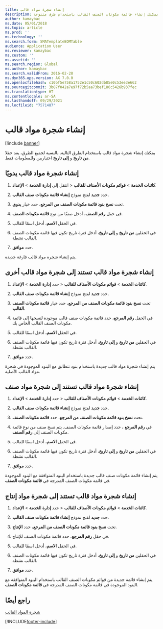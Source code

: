 ```yaml
---
title: إنشاء شجرة مواد قالب
description: يمكنك إنشاء قائمة مكونات الصنف القالب باستخدام طرق متنوعة.
author: kamaybac
ms.date: 05/01/2018
ms.topic: article
ms.prod: ''
ms.technology: ''
ms.search.form: SMATemplateBOMTable
audience: Application User
ms.reviewer: kamaybac
ms.custom: ''
ms.assetid: ''
ms.search.region: Global
ms.author: kamaybac
ms.search.validFrom: 2016-02-28
ms.dyn365.ops.version: AX 7.0.0
ms.openlocfilehash: c10bf5e758a1752e1c50c602db85e0c53ee3e662
ms.sourcegitcommit: 3b87f042a7e97f72b5aa73bef186c5426b937fec
ms.translationtype: HT
ms.contentlocale: ar-SA
ms.lasthandoff: 09/29/2021
ms.locfileid: "7571487"
---
```

# <a name="create-a-template-bom"></a>إنشاء شجرة مواد قالب   

[!include [banner](../includes/banner.md)]


يمكنك إنشاء شجرة مواد قالب باستخدام الطرق التالية. بالنسبة لجميع الطرق، يعد حقلا **من تاريخ** و **إلى تاريخ** اختياريين وللمعلومات فقط.

## <a name="create-a-template-bom-manually"></a>إنشاء شجرة مواد قالب يدويًا

1.  انتقل إلى **إدارة الخدمة** \> **الإعداد‏‎** \> **كائنات الخدمة** \> **قوائم مكونات الأصناف للقالب**.

2.  حدد **جديد** لفتح نموذج **إنشاء قائمة مكونات صنف القالب**.

3.  تحت **نسخ بنود قائمة مكونات الصنف من المرجع**، حدد خيار **يدوي**.

4.  في حقل **رقم الصنف**، أدخل صنفًا من نوع **قائمة مكونات الصنف**.

5.  في الحقل **الاسم**، أدخل اسمًا للقالب.

6.  في الحقلين **من تاريخ** و **إلى تاريخ**، أدخل فترة تاريخ تكون فيها قائمة مكونات الصنف القالب نشطة.

7.  حدد **موافق**.

يتم إنشاء شجرة مواد قالب فارغة جديدة.

## <a name="create-a-template-bom-based-on-another-template-bom"></a>إنشاء شجرة مواد قالب تستند إلى شجرة مواد قالب أخرى

1.  حدد **إدارة الخدمة** \> **الإعداد‏‎** \> **كائنات الخدمة** \> **قوائم مكونات الأصناف للقالب**.

2.  حدد **جديد** لفتح نموذج **إنشاء قائمة مكونات صنف القالب**.

3.  تحت **نسخ بنود قائمة مكونات الصنف من المرجع**، حدد خيار **قائمة مكونات الصنف القالب**.

4.  في الحقل **رقم المرجع**، حدد قائمة مكونات صنف قالب موجودة لنسخها إلى قائمة مكونات الصنف القالب الخاص بك.

5.  في الحقل **الاسم**، أدخل اسمًا للقالب.

6.  في الحقلين **من تاريخ** و **إلى تاريخ**، أدخل فترة تاريخ تكون فيها قائمة مكونات الصنف القالب نشطة.

7.  حدد **موافق**.

يتم إنشاء شجرة مواد قالب جديدة باستخدام بنود تتطابق مع البنود الموجودة في شجرة مواد القالب الأصلية.

## <a name="create-a-template-bom-based-on-an-item-bom"></a>إنشاء شجرة مواد قالب تستند إلى شجرة مواد صنف

1.  حدد **إدارة الخدمة** \> **الإعداد‏‎** \> **كائنات الخدمة** \> **قوائم مكونات الأصناف للقالب**.

2.  حدد **جديد** لفتح نموذج **إنشاء قائمة مكونات صنف القالب**.

3.  تحت **نسخ بنود قائمة مكونات الصنف من المرجع**، حدد **قائمة مكونات الصنف**.

4.  في **رقم المرجع** ، حدد إصدار قائمة مكونات الصنف. يتم نسخ صنف من نوع قائمة مكونات الصنف إلى **رقم الصنف**.

5.  في الحقل **الاسم**، أدخل اسمًا للقالب.

6.  في الحقلين **من تاريخ** و **إلى تاريخ**، أدخل فترة تاريخ تكون فيها قائمة مكونات الصنف القالب نشطة.

7.  حدد **موافق**.

يتم إنشاء قائمة مكونات صنف قالب جديدة باستخدام البنود المتوافقة مع البنود الموجودة في قائمة مكونات الصنف المدرجة في **قائمة مكونات الصنف**.

## <a name="create-a-template-bom-based-on-a-production-bom"></a>إنشاء شجرة مواد قالب تستند إلى شجرة مواد إنتاج

1.  حدد **إدارة الخدمة** \> **الإعداد‏‎** \> **كائنات الخدمة** \> **قوائم مكونات الأصناف للقالب**.

2.  حدد **جديد** لفتح نموذج **إنشاء قائمة مكونات صنف القالب**.

3.  تحت **نسخ بنود قائمة مكونات الصنف من المرجع**، حدد **الإنتاج**.

4.  في حقل **رقم المرجع**، حدد قائمة مكونات الصنف للإنتاج.

5.  في الحقل **الاسم**، أدخل اسمًا للقالب.

6.  في الحقلين **من تاريخ** و **إلى تاريخ**، أدخل فترة تاريخ تكون فيها قائمة مكونات الصنف القالب نشطة.

7.  حدد **موافق**.

يتم إنشاء قائمة جديدة من قوائم مكونات الصنف القالب باستخدام البنود المتوافقة مع البنود الموجودة في قائمة مكونات الصنف المدرجة في **قائمة مكونات الصنف**.

## <a name="see-also"></a>راجع أيضًا

[شجرة المواد القالب ](template-boms.md)

  




[!INCLUDE[footer-include](../../includes/footer-banner.md)]